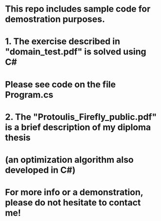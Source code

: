 # This repo includes sample code for demostration purposes. 
# 1. The exercise described in "domain_test.pdf" is solved using C#
# Please see code on the file Program.cs
#
# 2. The "Protoulis_Firefly_public.pdf" is a brief description of my diploma thesis
# (an optimization algorithm also developed in C#)
# For more info or a demonstration, please do not hesitate to contact me!

